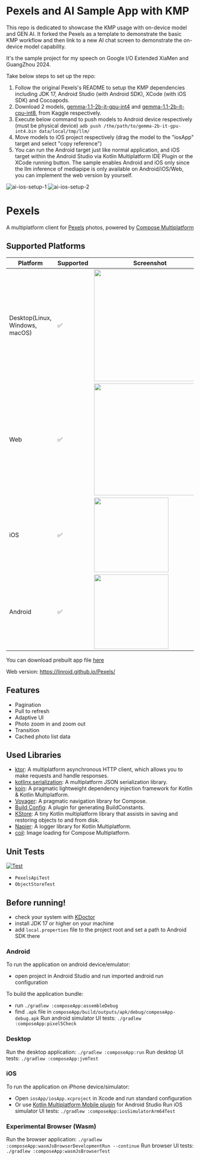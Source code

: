 # Pexels and AI Sample App with KMP

This repo is dedicated to showcase the KMP usage with on-device model and GEN AI. It forked the Pexels as a template to demonstrate the basic KMP workflow and then link to a new AI chat screen to demonstrate the on-device model capability.

It's the sample project for my speech on Google I/O Extended XiaMen and GuangZhou 2024. 

Take below steps to set up the repo:

1. Follow the original Pexels's README to setup the KMP dependencies including JDK 17, Android Studio (with Android SDK), XCode (with iOS SDK) and Cocoapods. 
2. Download 2 models, [gemma-1.1-2b-it-gpu-int4](https://www.kaggle.com/models/google/gemma/tfLite/gemma-1.1-2b-it-gpu-int4) and [gemma-1.1-2b-it-cpu-int8](https://www.kaggle.com/models/google/gemma/tfLite/gemma-1.1-2b-it-cpu-int8), from Kaggle respectively.
3. Execute below command to push models to Android device respectively (must be physical device) ```adb push /the/path/to/gemma-2b-it-gpu-int4.bin data/local/tmp/llm/```
4. Move models to iOS project respectively (drag the model to the "iosApp" target and select "copy reference")
5. You can run the Android target just like normal application, and iOS target within the Android Studio via Kotlin Multiplatform IDE Plugin or the XCode running button. The sample enables Android and iOS only since the llm inference of mediapipe is only available on Android/iOS/Web, you can implement the web version by yourself.

![ai-ios-setup-1](./screenshots/ai-ios-setup-1.png)
![ai-ios-setup-2](./screenshots/ai-ios-setup-2.png)

# Pexels
A multiplatform client for [Pexels](https://www.pexels.com/) photos, powered by [Compose Multiplatform](https://www.jetbrains.com/lp/compose-multiplatform/)

## Supported Platforms

| Platform                       | Supported | Screenshot                                         |
|--------------------------------|-----------|----------------------------------------------------|
| Desktop(Linux, Windows, macOS) | ✅         | <img src="./screenshots/desktop.png" width="300"/> |
| Web                            | ✅         | <img src="./screenshots/web.png" width="300"/>     |
| iOS                            | ✅         | <img src="./screenshots/ios.png" width="200"/>     |
| Android                        | ✅         | <img src="./screenshots/android.png" width="200"/> |

You can download prebuilt app file [here](https://github.com/linroid/Pexels/releases/tag/v1.0.0)

Web version: https://linroid.github.io/Pexels/

## Features
 - Pagination
 - Pull to refresh
 - Adaptive UI
 - Photo zoom in and zoom out
 - Transition
 - Cached photo list data

## Used Libraries
 - [ktor](https://ktor.io/): A multiplatform asynchronous HTTP client, which allows you to make requests and handle responses.
 - [kotlinx.serialization](https://github.com/Kotlin/kotlinx.serialization): A multiplatform JSON serialization library.
 - [koin](https://github.com/InsertKoinIO/koin): A pragmatic lightweight dependency injection framework for Kotlin & Kotlin Multiplatform.
 - [Voyager](https://github.com/adrielcafe/voyager): A pragmatic navigation library for Compose.
 - [Build Config](https://github.com/gmazzo/gradle-buildconfig-plugin): A plugin for generating BuildConstants.
 - [KStore](https://github.com/xxfast/KStore): A tiny Kotlin multiplatform library that assists in saving and restoring objects to and from disk.
 - [Napier](https://github.com/AAkira/Napier): A logger library for Kotlin Multiplatform.
 - [coil](https://github.com/coil-kt/coil): Image loading for Compose Multiplatform.

## Unit Tests
[![Test](https://github.com/linroid/Pexels/actions/workflows/test.yml/badge.svg)](https://github.com/linroid/Pexels/actions/workflows/test.yml)
 - `PexelsApiTest`
 - `ObjectStoreTest`

## Before running!
 - check your system with [KDoctor](https://github.com/Kotlin/kdoctor)
 - install JDK 17 or higher on your machine
 - add `local.properties` file to the project root and set a path to Android SDK there

### Android
To run the application on android device/emulator:  
 - open project in Android Studio and run imported android run configuration

To build the application bundle:
 - run `./gradlew :composeApp:assembleDebug`
 - find `.apk` file in `composeApp/build/outputs/apk/debug/composeApp-debug.apk`
Run android simulator UI tests: `./gradlew :composeApp:pixel5Check`

### Desktop
Run the desktop application: `./gradlew :composeApp:run`
Run desktop UI tests: `./gradlew :composeApp:jvmTest`

### iOS
To run the application on iPhone device/simulator:
 - Open `iosApp/iosApp.xcproject` in Xcode and run standard configuration
 - Or use [Kotlin Multiplatform Mobile plugin](https://plugins.jetbrains.com/plugin/14936-kotlin-multiplatform-mobile) for Android Studio
Run iOS simulator UI tests: `./gradlew :composeApp:iosSimulatorArm64Test`

### Experimental Browser (Wasm)
Run the browser application: `./gradlew :composeApp:wasmJsBrowserDevelopmentRun --continue`
Run browser UI tests: `./gradlew :composeApp:wasmJsBrowserTest`

